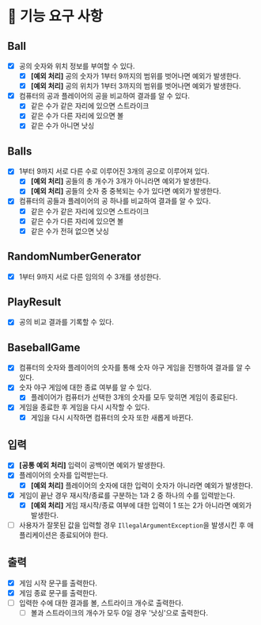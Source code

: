 # 🚀 기능 요구 사항

## Ball
- [x] 공의 숫자와 위치 정보를 부여할 수 있다.
  - [x] **[예외 처리]** 공의 숫자가 1부터 9까지의 범위를 벗어나면 예외가 발생한다.
  - [x] **[예외 처리]** 공의 위치가 1부터 3까지의 범위를 벗어나면 예외가 발생한다.
- [x] 컴퓨터의 공과 플레이어의 공을 비교하여 결과를 알 수 있다.
  - [x] 같은 수가 같은 자리에 있으면 스트라이크
  - [x] 같은 수가 다른 자리에 있으면 볼
  - [x] 같은 수가 아니면 낫싱

## Balls
- [x] 1부터 9까지 서로 다른 수로 이루어진 3개의 공으로 이루어져 있다.
  - [x] **[예외 처리]** 공들의 총 개수가 3개가 아니라면 예외가 발생한다.
  - [x] **[예외 처리]** 공들의 숫자 중 중복되는 수가 있다면 예외가 발생한다.
- [x] 컴퓨터의 공들과 플레이어의 공 하나를 비교하여 결과를 알 수 있다.
  - [x] 같은 수가 같은 자리에 있으면 스트라이크
  - [x] 같은 수가 다른 자리에 있으면 볼
  - [x] 같은 수가 전혀 없으면 낫싱

## RandomNumberGenerator
- [x] 1부터 9까지 서로 다른 임의의 수 3개를 생성한다.

## PlayResult
- [x] 공의 비교 결과를 기록할 수 있다.

## BaseballGame
- [x] 컴퓨터의 숫자와 플레이어의 숫자를 통해 숫자 야구 게임을 진행하여 결과를 알 수 있다.
- [x] 숫자 야구 게임에 대한 종료 여부를 알 수 있다.
  - [x] 플레이어가 컴퓨터가 선택한 3개의 숫자를 모두 맞히면 게임이 종료된다.
- [x] 게임을 종료한 후 게임을 다시 시작할 수 있다.
  - [x] 게임을 다시 시작하면 컴퓨터의 숫자 또한 새롭게 바뀐다.

## 입력
- [x] **[공통 예외 처리]** 입력이 공백이면 예외가 발생한다.
- [x] 플레이어의 숫자를 입력받는다.
  - [x] **[예외 처리]** 플레이어의 숫자에 대한 입력이 숫자가 아니라면 예외가 발생한다.
- [x] 게임이 끝난 경우 재시작/종료를 구분하는 1과 2 중 하나의 수를 입력받는다.
  - [x] **[예외 처리]** 게임 재시작/종료 여부에 대한 입력이 1 또는 2가 아니라면 예외가 발생한다.
- [ ] 사용자가 잘못된 값을 입력할 경우 `IllegalArgumentException`을 발생시킨 후 애플리케이션은 종료되어야 한다.

## 출력
- [x] 게임 시작 문구를 출력한다.
- [x] 게임 종료 문구를 출력한다.
- [ ] 입력한 수에 대한 결과를 볼, 스트라이크 개수로 출력한다.
  - [ ] 볼과 스트라이크의 개수가 모두 0일 경우 '낫싱'으로 출력한다.